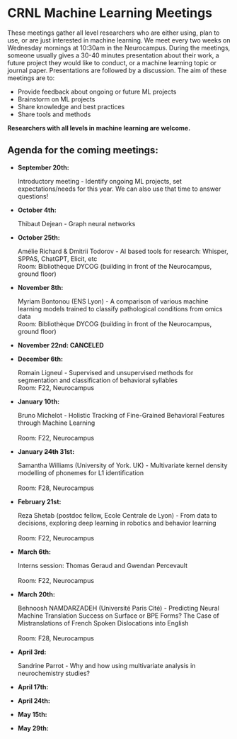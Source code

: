 # CRNL Machine Learning Meetings

These meetings gather all level researchers who are either using, plan to use, or are just interested in machine learning. We meet every two weeks on Wednesday mornings at 10:30am in the Neurocampus. During the meetings, someone usually gives a 30-40 minutes presentation about their work, a future project they would like to conduct, or a machine learning topic or journal paper. Presentations are followed by a discussion. The aim of these meetings are to: 
<ul>
  <li> Provide feedback about ongoing or future ML projects </li>
  <li> Brainstorm on ML projects </li>
  <li> Share knowledge and best practices </li>
  <li> Share tools and methods </li>
</ul>

**Researchers with all levels in machine learning are welcome.**

## Agenda for the coming meetings:

<ul>
  <li> <p><strong>September 20th:</strong></p> Introductory meeting - Identify ongoing ML projects, set expectations/needs for this year. We can also use that time to answer questions! </li>
  <li> <p><strong>October 4th:</strong></p> Thibaut Dejean - Graph neural networks </li>
  <li> <p><strong>October 25th:</strong></p> Amélie Richard & Dmitrii Todorov - AI based tools for research: Whisper, SPPAS, ChatGPT, Elicit, etc 
  <br /> Room: Bibliothèque DYCOG (building in front of the Neurocampus, ground floor)</li>
  <li> <p><strong>November 8th:</strong></p> Myriam Bontonou (ENS Lyon) - A comparison of various machine learning models trained to classify pathological conditions from omics data
  <br /> Room: Bibliothèque DYCOG (building in front of the Neurocampus, ground floor)</li></li>
  <li> <p><strong>November 22nd: CANCELED</strong></p>  
  <li> <p><strong>December 6th:</strong></p> Romain Ligneul - Supervised and unsupervised methods for segmentation and classification of behavioral syllables 
  <br /> Room: F22, Neurocampus</li></li>
  <li> <p><strong>January 10th:</strong></p> Bruno Michelot - Holistic Tracking of Fine-Grained Behavioral Features through Machine Learning </li>
  <br /> Room: F22, Neurocampus</li></li>
  <li> <p><strong>January <del>24th</del> 31st:</strong></p> Samantha Williams (University of York. UK) - Multivariate kernel density modelling of phonemes for L1 identification </li>
  <br /> Room: F28, Neurocampus</li></li>
  <li> <p><strong>February 21st:</strong></p> Reza Shetab (postdoc fellow, Ecole Centrale de Lyon) - From data to decisions, exploring deep learning in robotics and behavior learning </li>
  <br /> Room: F22, Neurocampus</li></li>
  <li> <p><strong>March 6th:</strong></p> Interns session: Thomas Geraud and Gwendan Percevault</li>
  <br /> Room: F22, Neurocampus</li></li>
  <li> <p><strong>March 20th:</strong></p> Behnoosh NAMDARZADEH (Université Paris Cité) - Predicting Neural Machine Translation Success on Surface or BPE Forms? The Case of Mistranslations of French Spoken Dislocations into English </li></li>
  <br /> Room: F28, Neurocampus</li></li>
  <li> <p><strong>April 3rd:</strong></p> Sandrine Parrot - Why and how using multivariate analysis in neurochemistry studies?</li>
  <li> <p><strong>April 17th:</strong></p>  </li>
  <li> <p><strong>April 24th:</strong></p>  </li>
  <li> <p><strong>May 15th:</strong></p>  </li>
  <li> <p><strong>May 29th:</strong></p>  </li>
</ul>
